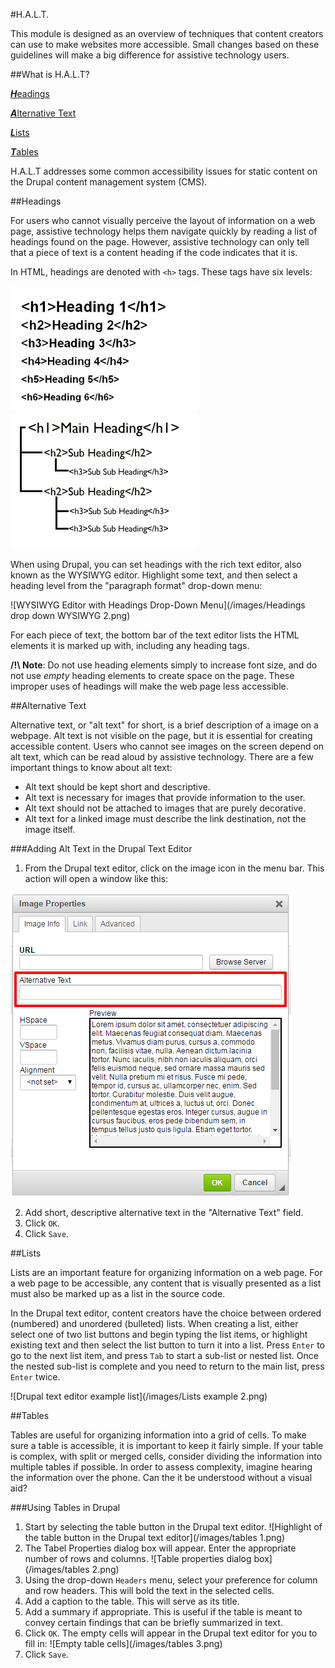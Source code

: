 #H.A.L.T.

This module is designed as an overview of techniques that content creators can use to make websites more accessible.
Small changes based on these guidelines will make a big difference for assistive technology users. 


##What is H.A.L.T?

[***H***eadings](#headings)

[***A***lternative Text](#alternative-text)

[***L***ists](#lists)

[***T***ables](#tables)

H.A.L.T addresses some common accessibility issues for static content on the Drupal content management system (CMS). 

##Headings

For users who cannot visually perceive the layout of information on a web page, assistive technology helps them navigate quickly by reading a list of headings found on the page. However, assistive technology can only tell that a piece of text is a content heading if the code indicates that it is.

In HTML, headings are denoted with `<h>` tags. These tags have six levels:

![Heading Tag Levels H1-H6](/images/heading-tags.jpg) ![Heading Tags with Subheadings Shown](/images/heading-subheads.gif)

When using Drupal, you can set headings with the rich text editor, also known as the WYSIWYG editor. Highlight some text, and then select a heading level from the "paragraph format" drop-down menu:

![WYSIWYG Editor with Headings Drop-Down Menu](/images/Headings drop down WYSIWYG 2.png)

For each piece of text, the bottom bar of the text editor lists the HTML elements it is marked up with, including any heading tags.

**/!\ Note**: Do not use heading elements simply to increase font size, and do not use *empty* heading elements to create space on the page. These improper uses of headings will make the web page less accessible. 

##Alternative Text

Alternative text, or "alt text" for short, is a brief description of a image on a webpage. Alt text is not visible on the page, but it is essential for creating accessible content. Users who cannot see images on the screen depend on alt text, which can be read aloud by assistive technology. There are a few important things to know about alt text:
* Alt text should be kept short and descriptive.
* Alt text is necessary for images that provide information to the user. 
* Alt text should not be attached to images that are purely decorative.
* Alt text for a linked image must describe the link destination, not the image itself. 

###Adding Alt Text in the Drupal Text Editor

1. From the Drupal text editor, click on the image icon in the menu bar. This action will open a window like this: 

![WYSIWYG image properties window](/images/alt-text-wysiwyg.png)

2. Add short, descriptive alternative text in the "Alternative Text" field.
3. Click `OK`. 
4. Click `Save`.

##Lists

Lists are an important feature for organizing information on a web page. For a web page to be accessible, any content that is visually presented as a list must also be marked up as a list in the source code. 

In the Drupal text editor, content creators have the choice between ordered (numbered) and unordered (bulleted) lists. When creating a list, either select one of two list buttons and begin typing the list items, or highlight existing text and then select the list button to turn it into a list. Press `Enter` to go to the next list item, and press `Tab` to start a sub-list or nested list. Once the nested sub-list is complete and you need to return to the main list, press `Enter` twice.

![Drupal text editor example list](/images/Lists example 2.png)

##Tables

Tables are useful for organizing information into a grid of cells. To make sure a table is accessible, it is important to keep it fairly simple. If your table is complex, with split or merged cells, consider dividing the information into multiple tables if possible. In order to assess complexity, imagine hearing the information over the phone. Can the it be understood without a visual aid? 

###Using Tables in Drupal

1. Start by selecting the table button in the Drupal text editor.
![Highlight of the table button in the Drupal text editor](/images/tables 1.png)
2. The Tabel Properties dialog box will appear. Enter the appropriate number of rows and columns.
![Table properties dialog box](/images/tables 2.png)
3. Using the drop-down `Headers` menu, select your preference for column and row headers. This will bold the text in the selected cells.
4. Add a caption to the table. This will serve as its title. 
5. Add a summary if appropriate. This is useful if the table is meant to convey certain findings that can be briefly summarized in text.
6. Click `OK`. The empty cells will appear in the Drupal text editor for you to fill in:
![Empty table cells](/images/tables 3.png)
7. Click `Save`.

